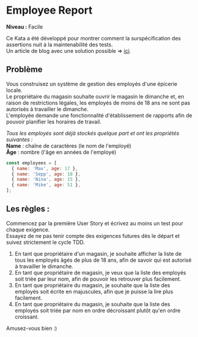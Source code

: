 # Employee Report

**Niveau :** Facile 

Ce Kata a été développé pour montrer comment la surspécification des assertions nuit à la maintenabilité des tests.   
Un article de blog avec une solution possible => [ici](https://dev.to/webpapaya/writing-better-test-assertions-lml).

## Problème

Vous construisez un système de gestion des employés d'une épicerie locale.   
Le propriétaire du magasin souhaite ouvrir le magasin le dimanche et, en raison de restrictions légales, les employés de moins de 18 ans ne sont pas autorisés à travailler le dimanche.  
L'employée demande une fonctionnalité d'établissement de rapports afin de pouvoir planifier les horaires de travail. 

_Tous les employés sont déjà stockés quelque part et ont les propriétés suivantes :_  
**Name** : chaîne de caractères (le nom de l'employé)  
**Âge** : nombre (l'âge en années de l'employé)


```javascript
const employees = [
  { name: 'Max', age: 17 },
  { name: 'Sepp', age: 18 },
  { name: 'Nina', age: 15 },
  { name: 'Mike', age: 51 },
];
```

## Les règles :

Commencez par la première User Story et écrivez au moins un test pour chaque exigence.  
Essayez de ne pas tenir compte des exigences futures dès le départ et suivez strictement le cycle TDD.

1. En tant que propriétaire d'un magasin, je souhaite afficher la liste de tous les employés âgés de plus de 18 ans, afin de savoir qui est autorisé à travailler le dimanche.
2. En tant que propriétaire de magasin, je veux que la liste des employés soit triée par leur nom, afin de pouvoir les retrouver plus facilement.
3. En tant que propriétaire du magasin, je souhaite que la liste des employés soit écrite en majuscules, afin que je puisse la lire plus facilement.
4. En tant que propriétaire du magasin, je souhaite que la liste des employés soit triée par nom en ordre décroissant plutôt qu'en ordre croissant.

Amusez-vous bien :) 